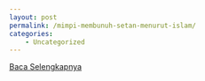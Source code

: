```yaml
---
layout: post
permalink: /mimpi-membunuh-setan-menurut-islam/
categories:
    - Uncategorized
---
```


[Baca Selengkapnya](/08)